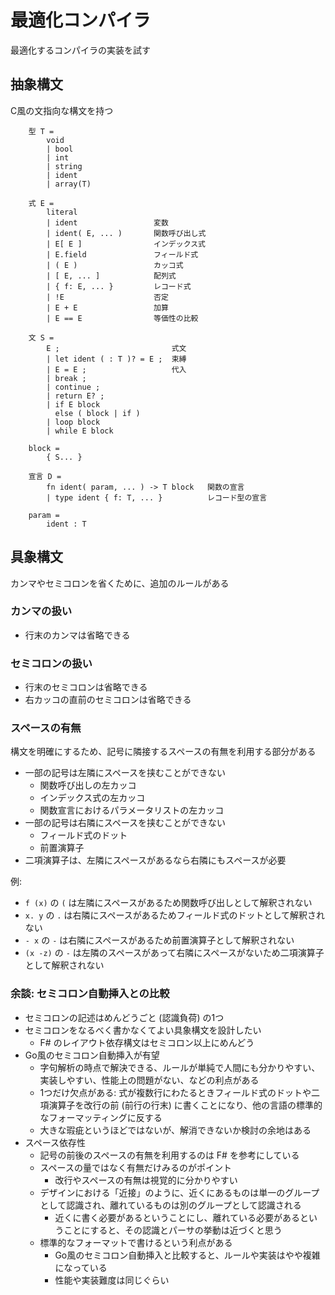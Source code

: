 # 最適化コンパイラ

最適化するコンパイラの実装を試す

## 抽象構文

C風の文指向な構文を持つ

```
    型 T =
        void
        | bool
        | int
        | string
        | ident
        | array(T)

    式 E =
        literal
        | ident                 変数
        | ident( E, ... )       関数呼び出し式
        | E[ E ]                インデックス式
        | E.field               フィールド式
        | ( E )                 カッコ式
        | [ E, ... ]            配列式
        | { f: E, ... }         レコード式
        | !E                    否定
        | E + E                 加算
        | E == E                等価性の比較

    文 S =
        E ;                         式文
        | let ident ( : T )? = E ;  束縛
        | E = E ;                   代入
        | break ;
        | continue ;
        | return E? ;
        | if E block
          else ( block | if )
        | loop block
        | while E block

    block =
        { S... }

    宣言 D =
        fn ident( param, ... ) -> T block   関数の宣言
        | type ident { f: T, ... }          レコード型の宣言

    param =
        ident : T
```

## 具象構文

カンマやセミコロンを省くために、追加のルールがある

### カンマの扱い

- 行末のカンマは省略できる

### セミコロンの扱い

- 行末のセミコロンは省略できる
- 右カッコの直前のセミコロンは省略できる

### スペースの有無

構文を明確にするため、記号に隣接するスペースの有無を利用する部分がある

- 一部の記号は左隣にスペースを挟むことができない
    - 関数呼び出しの左カッコ
    - インデックス式の左カッコ
    - 関数宣言におけるパラメータリストの左カッコ
- 一部の記号は右隣にスペースを挟むことができない
    - フィールド式のドット
    - 前置演算子
- 二項演算子は、左隣にスペースがあるなら右隣にもスペースが必要

例:

- `f (x)` の `(` は左隣にスペースがあるため関数呼び出しとして解釈されない
- `x. y` の `.` は右隣にスペースがあるためフィールド式のドットとして解釈されない
- `- x` の `-` は右隣にスペースがあるため前置演算子として解釈されない
- `(x -z)` の `-` は左隣のスペースがあって右隣にスペースがないため二項演算子として解釈されない

### 余談: セミコロン自動挿入との比較

- セミコロンの記述はめんどうごと (認識負荷) の1つ
- セミコロンをなるべく書かなくてよい具象構文を設計したい
    - F# のレイアウト依存構文はセミコロン以上にめんどう
- Go風のセミコロン自動挿入が有望
    - 字句解析の時点で解決できる、ルールが単純で人間にも分かりやすい、実装しやすい、性能上の問題がない、などの利点がある
    - 1つだけ欠点がある: 式が複数行にわたるときフィールド式のドットや二項演算子を改行の前 (前行の行末) に書くことになり、他の言語の標準的なフォーマッティングに反する
    - 大きな瑕疵というほどではないが、解消できないか検討の余地はある
- スペース依存性
    - 記号の前後のスペースの有無を利用するのは F# を参考にしている
    - スペースの量ではなく有無だけみるのがポイント
        - 改行やスペースの有無は視覚的に分かりやすい
    - デザインにおける「近接」のように、近くにあるものは単一のグループとして認識され、離れているものは別のグループとして認識される
        - 近くに書く必要があるということにし、離れている必要があるということにすると、その認識とパーサの挙動は近づくと思う
    - 標準的なフォーマットで書けるという利点がある
        - Go風のセミコロン自動挿入と比較すると、ルールや実装はやや複雑になっている
        - 性能や実装難度は同じぐらい
